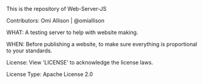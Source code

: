 This is the repository of Web-Server-JS

Contributors:
Omi Allison | @omiallison

WHAT: A testing server to help with website making.

WHEN: Before publishing a website, to make sure everything is proportional to your standards.

License: View 'LICENSE' to acknowledge the license laws.

License Type: Apache License 2.0
